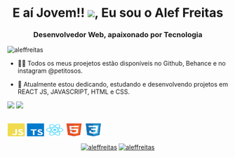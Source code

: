 <h1 align="center">E aí Jovem!! <img src="https://raw.githubusercontent.com/kaueMarques/kaueMarques/master/hi.gif" width="30px">, Eu sou o Alef Freitas</h1>
<h3 align="center">Desenvolvedor Web, apaixonado por Tecnologia</h3>
<p align="left"> <img src="https://komarev.com/ghpvc/?username=aleffreitas" alt="aleffreitas" /> </p>

- 👨‍💻 Todos os meus proejetos estão disponíveis no Github, Behance e no instagram @petitosos.

- 🌱 Atualmente estou dedicando, estudando e desenvolvendo projetos em REACT JS, JAVASCRIPT, HTML e CSS.

<p align="left">
<img height="180em" src="https://github-readme-stats.vercel.app/api?username=aleffreitas&show_icons=true&include_all_commits=true&count_private=true"/> 
<img height="180em" src="https://github-readme-stats.vercel.app/api/top-langs/?username=aleffreitas&layout=compact&langs_count=7"/>
</p>

<div style="display: inline_block"><br>
  <img align="center" alt="Alef-Js" height="30" width="40" src="https://raw.githubusercontent.com/devicons/devicon/master/icons/javascript/javascript-plain.svg">
  <img align="center" alt="Alef-Ts" height="30" width="40" src="https://raw.githubusercontent.com/devicons/devicon/master/icons/typescript/typescript-plain.svg">
  <img align="center" alt="Alef-React" height="30" width="40" src="https://raw.githubusercontent.com/devicons/devicon/master/icons/react/react-original.svg">
  <img align="center" alt="Alef-HTML" height="30" width="40" src="https://raw.githubusercontent.com/devicons/devicon/master/icons/html5/html5-original.svg">
  <img align="center" alt="Alef-CSS" height="30" width="40" src="https://raw.githubusercontent.com/devicons/devicon/master/icons/css3/css3-original.svg">  
</div>

<p align="center">
<a href="https://linkedin.com/in/aleffreitas" target="blank"><img align="center" src="https://cdn.jsdelivr.net/npm/simple-icons@3.0.1/icons/linkedin.svg" alt="aleffreitas" height="30" width="30" /></a>
<a href="https://instagram.com/aleffreittas" target="blank"><img align="center" src="https://cdn.jsdelivr.net/npm/simple-icons@3.0.1/icons/instagram.svg" alt="aleffreitas" height="30" width="30" /></a>
</p>
